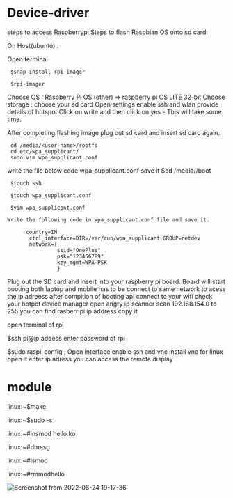 # Device-driver

steps to access Raspberrypi
Steps to flash Raspbian OS onto sd card:

On Host(ubuntu) :

 Open terminal

     $snap install rpi-imager

     $rpi-imager

  Choose OS :  Raspberry Pi OS (other) => raspberry pi OS LITE 32-bit
     Choose storage : choose your sd card
     Open settings enable ssh and wlan provide details of hotspot
     Click on write and then click on yes - This will take some time.

 After completing flashing image plug out sd card and insert sd card again.

     cd /media/<user-name>/rootfs
     cd etc/wpa_supplicant/
     sudo vim wpa_supplicant.conf

  write the file below code wpa_supplicant.conf save it
     $cd /media/<user-name>/boot

     $touch ssh

     $touch wpa_supplicant.conf

     $vim wpa_supplicant.conf

    Write the following code in wpa_supplicant.conf file and save it.

          country=IN
           ctrl_interface=DIR=/var/run/wpa_supplicant GROUP=netdev
           network={
                    ssid="OnePlus"
                    psk="123456789"
                    key_mgmt=WPA-PSK
                    }
Plug out the SD card and insert into your raspberry pi board.
Board will start booting
both laptop and mobile has to be connect to same network to acess the ip adreess
after compition of booting api connect to your wifi check your hotpot device manager
open angry ip scanner scan 192.168.154.0 to 255 you can find rasberripi ip address copy it

open terminal of rpi

 $ssh pi@ip addess
 enter password of rpi

 $sudo raspi-config ,
 Open interface enable ssh and vnc
install vnc for linux open it enter ip adress you can access the remote display

# module

linux:~$make

linux:~$sudo -s

linux:~#insmod hello.ko

linux:~#dmesg

linux:~#lsmod

linux:~#rmmodhello

![Screenshot from 2022-06-24 19-17-36](https://user-images.githubusercontent.com/105910992/175550909-ab254f2c-78b6-4d3e-b500-37240ce13cd9.png)

